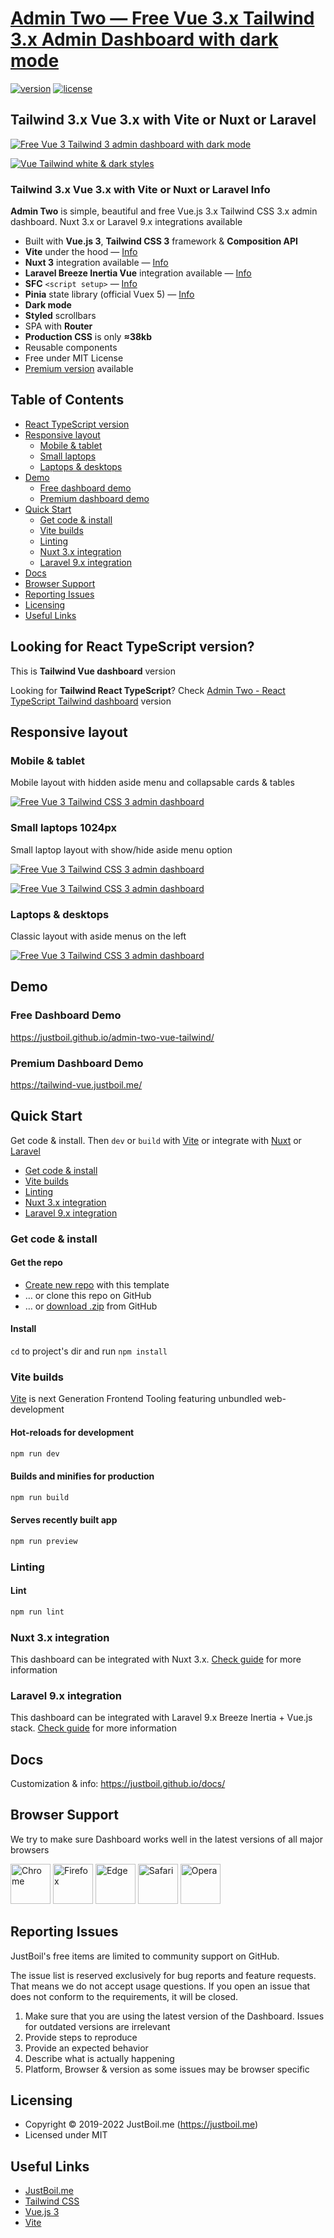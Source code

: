 # [Admin Two &mdash; Free Vue 3.x Tailwind 3.x Admin Dashboard with dark mode](https://justboil.me/tailwind-admin-templates/free-vue-dashboard/)

[![version](https://img.shields.io/github/v/release/justboil/admin-two-vue-tailwind)](https://justboil.me/tailwind-admin-templates/free-vue-dashboard/)  [![license](https://img.shields.io/badge/license-MIT-blue.svg)](https://justboil.me/tailwind-admin-templates/free-vue-dashboard/)

## Tailwind 3.x Vue 3.x with Vite or Nuxt or Laravel

[![Free Vue 3 Tailwind 3 admin dashboard with dark mode](https://honekun.com.mx/proyects/admin-two/repo-tailwind-vue.png)](https://justboil.github.io/admin-two-vue-tailwind/)

[![Vue Tailwind white & dark styles](https://honekun.com.mx/proyects/admin-two/repo-styles.png)](https://justboil.github.io/admin-two-vue-tailwind/)

### Tailwind 3.x Vue 3.x with Vite or Nuxt or Laravel Info

**Admin Two** is simple, beautiful and free Vue.js 3.x Tailwind CSS 3.x admin dashboard. Nuxt 3.x or Laravel 9.x integrations available

* Built with **Vue.js 3**, **Tailwind CSS 3** framework & **Composition API**
* **Vite** under the hood &mdash; [Info](https://vitejs.dev)
* **Nuxt 3** integration available &mdash; [Info](#nuxt-3-integration)
* **Laravel Breeze Inertia Vue** integration available &mdash; [Info](#laravel-9x-integration)
* **SFC** `<script setup>` &mdash; [Info](https://v3.vuejs.org/api/sfc-script-setup.html)
* **Pinia** state library (official Vuex 5) &mdash; [Info](https://pinia.vuejs.org/)
* **Dark mode**
* **Styled** scrollbars
* SPA with **Router**
* **Production CSS** is only **&thickapprox;38kb**
* Reusable components
* Free under MIT License
* [Premium version](https://justboil.me/tailwind-admin-templates/vue-dashboard/) available

## Table of Contents

* [React TypeScript version](#looking-for-react-typescript-version)
* [Responsive layout](#responsive-layout)
  * [Mobile & tablet](#mobile--tablet)
  * [Small laptops](#small-laptops-1024px)
  * [Laptops & desktops](#laptops--desktops)
* [Demo](#demo)
  * [Free dashboard demo](#free-dashboard-demo)
  * [Premium dashboard demo](#premium-dashboard-demo)
* [Quick Start](#quick-start)
  * [Get code & install](#get-code--install)
  * [Vite builds](#vite-builds)
  * [Linting](#linting)
  * [Nuxt 3.x integration](#nuxt-3x-integration)
  * [Laravel 9.x integration](#laravel-9x-integration)
* [Docs](#docs)
* [Browser Support](#browser-support)
* [Reporting Issues](#reporting-issues)
* [Licensing](#licensing)
* [Useful Links](#useful-links)

## Looking for React TypeScript version?

This is **Tailwind Vue dashboard** version

Looking for **Tailwind React TypeScript**? Check [Admin Two - React TypeScript Tailwind dashboard](https://github.com/justboil/admin-two-react-tailwind) version

## Responsive layout

### Mobile & tablet

Mobile layout with hidden aside menu and collapsable cards & tables

[![Free Vue 3 Tailwind CSS 3 admin dashboard](https://honekun.com.mx/proyects/admin-two/one-tailwind-vue-mobile.png)](https://justboil.github.io/admin-two-vue-tailwind/)

### Small laptops 1024px

Small laptop layout with show/hide aside menu option

[![Free Vue 3 Tailwind CSS 3 admin dashboard](https://honekun.com.mx/proyects/admin-two/one-tailwind-vue-1024.png)](https://justboil.github.io/admin-two-vue-tailwind/)

[![Free Vue 3 Tailwind CSS 3 admin dashboard](https://honekun.com.mx/proyects/admin-two/one-tailwind-vue-1024-menu-open.png)](https://justboil.github.io/admin-two-vue-tailwind/)

### Laptops & desktops

Classic layout with aside menus on the left

[![Free Vue 3 Tailwind CSS 3 admin dashboard](https://honekun.com.mx/proyects/admin-two/one-tailwind-vue-widescreen.png)](https://justboil.github.io/admin-two-vue-tailwind/)

## Demo

### Free Dashboard Demo

https://justboil.github.io/admin-two-vue-tailwind/

### Premium Dashboard Demo

https://tailwind-vue.justboil.me/

## Quick Start

Get code & install. Then `dev` or `build` with [Vite](#vite-builds) or integrate with [Nuxt](#nuxt-3x-integration) or [Laravel](#laravel-9x-integration)

* [Get code & install](#get-code--install)
* [Vite builds](#vite-builds)
* [Linting](#linting)
* [Nuxt 3.x integration](#nuxt-3x-integration)
* [Laravel 9.x integration](#laravel-9x-integration)

### Get code & install

#### Get the repo

* [Create new repo](https://github.com/justboil/admin-two-vue-tailwind/generate) with this template
* &hellip; or clone this repo on GitHub
* &hellip; or [download .zip](https://github.com/justboil/admin-two-vue-tailwind/archive/master.zip) from GitHub

#### Install

`cd` to project's dir and run `npm install`

### Vite builds

[Vite](https://vitejs.dev) is next Generation Frontend Tooling featuring unbundled web-development

#### Hot-reloads for development

```sh
npm run dev
```

#### Builds and minifies for production

```sh
npm run build
```

#### Serves recently built app

```sh
npm run preview
```

### Linting

#### Lint

```sh
npm run lint
```

### Nuxt 3.x integration

This dashboard can be integrated with Nuxt 3.x. [Check guide](https://github.com/justboil/admin-two-vue-tailwind/tree/master/.nuxt-guide) for more information

### Laravel 9.x integration

This dashboard can be integrated with Laravel 9.x Breeze Inertia + Vue.js stack. [Check guide](https://github.com/justboil/admin-two-vue-tailwind/tree/master/.laravel-guide) for more information

## Docs

Customization & info: https://justboil.github.io/docs/

## Browser Support

We try to make sure Dashboard works well in the latest versions of all major browsers

<img src="https://justboil.me/images/browsers-svg/chrome.svg" width="64" height="64" alt="Chrome"> <img src="https://justboil.me/images/browsers-svg/firefox.svg" width="64" height="64" alt="Firefox"> <img src="https://justboil.me/images/browsers-svg/edge.svg" width="64" height="64" alt="Edge"> <img src="https://justboil.me/images/browsers-svg/safari.svg" width="64" height="64" alt="Safari"> <img src="https://justboil.me/images/browsers-svg/opera.svg" width="64" height="64" alt="Opera">

## Reporting Issues

JustBoil's free items are limited to community support on GitHub.

The issue list is reserved exclusively for bug reports and feature requests. That means we do not accept usage questions. If you open an issue that does not conform to the requirements, it will be closed.

1. Make sure that you are using the latest version of the Dashboard. Issues for outdated versions are irrelevant
2. Provide steps to reproduce
3. Provide an expected behavior
4. Describe what is actually happening
5. Platform, Browser & version as some issues may be browser specific

## Licensing

* Copyright &copy; 2019-2022 JustBoil.me (https://justboil.me)
* Licensed under MIT

## Useful Links

* [JustBoil.me](https://justboil.me/)
* [Tailwind CSS](https://tailwindcss.com/)
* [Vue.js 3](https://v3.vuejs.org/)
* [Vite](https://vitejs.dev)
